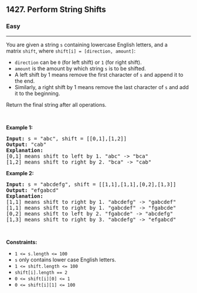 <h2>1427. Perform String Shifts</h2><h3>Easy</h3><hr><div><p>You are given a string <code>s</code>&nbsp;containing lowercase English letters, and a matrix&nbsp;<code>shift</code>, where&nbsp;<code>shift[i] = [direction, amount]</code>:</p>

<ul>
	<li><code>direction</code>&nbsp;can be <code>0</code>&nbsp;(for left shift) or <code>1</code>&nbsp;(for right shift).&nbsp;</li>
	<li><code>amount</code>&nbsp;is the amount by which string&nbsp;<code>s</code>&nbsp;is to be shifted.</li>
	<li>A left shift by 1 means remove the first character of <code>s</code> and append it to the end.</li>
	<li>Similarly, a right shift by 1 means remove the last character of <code>s</code> and add it to the beginning.</li>
</ul>

<p>Return the final string after all operations.</p>

<p>&nbsp;</p>
<p><strong>Example 1:</strong></p>

<pre><strong>Input:</strong> s = "abc", shift = [[0,1],[1,2]]
<strong>Output:</strong> "cab"
<strong>Explanation:</strong>&nbsp;
[0,1] means shift to left by 1. "abc" -&gt; "bca"
[1,2] means shift to right by 2. "bca" -&gt; "cab"</pre>

<p><strong>Example 2:</strong></p>

<pre><strong>Input:</strong> s = "abcdefg", shift = [[1,1],[1,1],[0,2],[1,3]]
<strong>Output:</strong> "efgabcd"
<strong>Explanation:</strong>&nbsp; 
[1,1] means shift to right by 1. "abcdefg" -&gt; "gabcdef"
[1,1] means shift to right by 1. "gabcdef" -&gt; "fgabcde"
[0,2] means shift to left by 2. "fgabcde" -&gt; "abcdefg"
[1,3] means shift to right by 3. "abcdefg" -&gt; "efgabcd"</pre>

<p>&nbsp;</p>
<p><strong>Constraints:</strong></p>

<ul>
	<li><code>1 &lt;= s.length &lt;= 100</code></li>
	<li><code>s</code> only contains lower case English letters.</li>
	<li><code>1 &lt;= shift.length &lt;= 100</code></li>
	<li><code>shift[i].length == 2</code></li>
	<li><code>0 &lt;= shift[i][0] &lt;= 1</code></li>
	<li><code>0 &lt;= shift[i][1] &lt;= 100</code></li>
</ul></div>